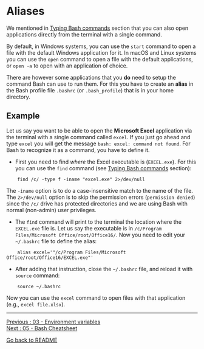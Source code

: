 # Aliases

We mentioned in [Typing Bash commands](https://github.com/HeatherAn/recommended-coding-practices/blob/main/02-Typing-Bash-Commands.md) section that you can also open applications directly from the terminal with a single command. 

By default, in Windows systems, you can use the `start` command to open a file with the default Windows application for it. In macOS and Linux systems you can use the `open` command to open a file with the default applications, or `open -a` to open with an application of choice. 

There are however some applications that you **do** need to setup the command Bash can use to run them. For this you have to create an **alias** in the Bash profile file `.bashrc` (or `.bash_profile`) that is in your home directory. 

## Example

Let us say you want to be able to open the **Microsoft Excel** application via the terminal with a single command called `excel`. If you just go ahead and type `excel` you will get the message `bash: excel: command not found`. For Bash to recognize it as a command, you have to define it.  

- First you need to find *where* the Excel executable is (`EXCEL.exe`). For this you can use the `find` command (see [Typing Bash commands](https://github.com/HeatherAn/recommended-coding-practices/blob/main/02-Typing-Bash-Commands.md#to-find-stringsfilesdirectories--find-and-grep-commands) section):  

```
    find /c/ -type f -iname "excel.exe" 2>/dev/null
```
The `-iname` option is to do a case-insensitive match to the name of the file. The `2>/dev/null` option is to skip the permission errors (`permission denied`) since the `/c/` drive has protected directories and we are using Bash with normal (non-admin) user privileges.   

- The `find` command will print to the terminal the location where the `EXCEL.exe` file is. Let us say the executable is in `/c/Program Files/Microsoft Office/root/Office16/`. Now you need to edit your `~/.bashrc` file to define the alias:  
```
    alias excel='"/c/Program Files/Microsoft Office/root/Office16/EXCEL.exe"'
```  
    
- After adding that instruction, close the `~/.bashrc` file, and reload it with `source` command:
```
    source ~/.bashrc
```

Now you can use the `excel` command to open files with that application (e.g., `excel file.xlsx`).

________________________

[Previous : 03 - Environment variables](https://github.com/HeatherAn/recommended-coding-practices/blob/main/03-Environment-Variables.md)  
[Next     : 05 - Bash Cheatsheet](https://github.com/HeatherAn/recommended-coding-practices/blob/main/05-Bash-Cheatsheet.md)  

[Go back to README](https://github.com/HeatherAn/recommended-coding-practices#readme)